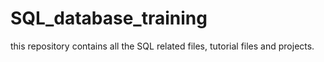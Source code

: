 # SQL_database_training
 this repository contains all the SQL related files, tutorial files and projects.
